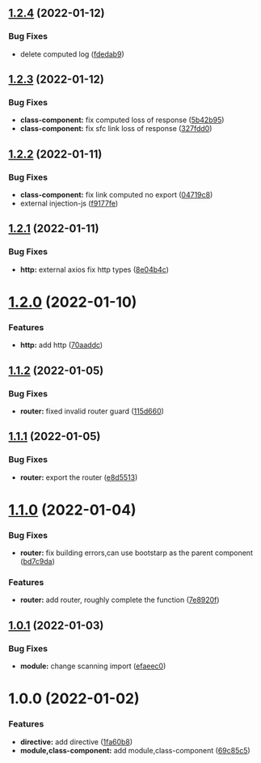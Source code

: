 ## [1.2.4](https://github.com/JinghuiS/evil-vue/compare/v1.2.3...v1.2.4) (2022-01-12)


### Bug Fixes

* delete computed log ([fdedab9](https://github.com/JinghuiS/evil-vue/commit/fdedab9064aa6f1147d984975a6a7e0a28c45f4b))

## [1.2.3](https://github.com/JinghuiS/evil-vue/compare/v1.2.2...v1.2.3) (2022-01-12)


### Bug Fixes

* **class-component:** fix computed loss of response ([5b42b95](https://github.com/JinghuiS/evil-vue/commit/5b42b9502e25ab9e464b20a72d4c0458a5c66d97))
* **class-component:** fix sfc link loss of response ([327fdd0](https://github.com/JinghuiS/evil-vue/commit/327fdd0bf104deaae64abb8329e599223d7497b5))

## [1.2.2](https://github.com/JinghuiS/evil-vue/compare/v1.2.1...v1.2.2) (2022-01-11)


### Bug Fixes

* **class-component:** fix link computed no export ([04719c8](https://github.com/JinghuiS/evil-vue/commit/04719c8775757163f92b5c3d965e0598d14a2caf))
* external injection-js ([f9177fe](https://github.com/JinghuiS/evil-vue/commit/f9177fe2597eb28ce275f94d0b4eaea88eadf4eb))

## [1.2.1](https://github.com/JinghuiS/evil-vue/compare/v1.2.0...v1.2.1) (2022-01-11)


### Bug Fixes

* **http:** external axios fix http types ([8e04b4c](https://github.com/JinghuiS/evil-vue/commit/8e04b4c92d3496a760fbcd1bee023475cd5e3947))

# [1.2.0](https://github.com/JinghuiS/evil-vue/compare/v1.1.2...v1.2.0) (2022-01-10)


### Features

* **http:** add http ([70aaddc](https://github.com/JinghuiS/evil-vue/commit/70aaddcfa718109007ea504dfa5e3d925a1cd9e6))

## [1.1.2](https://github.com/JinghuiS/evil-vue/compare/v1.1.1...v1.1.2) (2022-01-05)


### Bug Fixes

* **router:** fixed invalid router  guard ([115d660](https://github.com/JinghuiS/evil-vue/commit/115d660ffdf9f9107f0e102a664ee38ba9282026))

## [1.1.1](https://github.com/JinghuiS/evil-vue/compare/v1.1.0...v1.1.1) (2022-01-05)


### Bug Fixes

* **router:** export the router ([e8d5513](https://github.com/JinghuiS/evil-vue/commit/e8d55130268c5a9b64ff8041e042a8eb87a9cf28))

# [1.1.0](https://github.com/JinghuiS/evil-vue/compare/v1.0.1...v1.1.0) (2022-01-04)


### Bug Fixes

* **router:** fix building errors,can use bootstarp as the parent component ([bd7c9da](https://github.com/JinghuiS/evil-vue/commit/bd7c9da6e961655aedb110664548c0779da8d649))


### Features

* **router:** add router, roughly complete the function ([7e8920f](https://github.com/JinghuiS/evil-vue/commit/7e8920f5341495bfd20ea0a78f1387ecbb5d7ddd))

## [1.0.1](https://github.com/JinghuiS/evil-vue/compare/v1.0.0...v1.0.1) (2022-01-03)


### Bug Fixes

* **module:** change scanning import ([efaeec0](https://github.com/JinghuiS/evil-vue/commit/efaeec0a1de7eb47c8c55278481d86eb0383c963))

# 1.0.0 (2022-01-02)


### Features

* **directive:** add directive ([1fa60b8](https://github.com/JinghuiS/evil-vue/commit/1fa60b88f06044435894e955fa1d1a83e5d0180b))
* **module,class-component:** add module,class-component ([69c85c5](https://github.com/JinghuiS/evil-vue/commit/69c85c5c0d30fe1e30f595e72bf96eb634b9a5f1))
